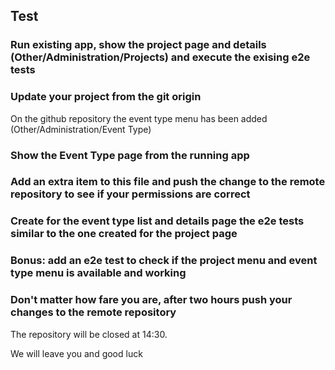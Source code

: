 ## Test

### Run existing app, show the project page and details (Other/Administration/Projects) and execute the exising e2e tests

### Update your project from the git origin

On the github repository the event type menu has been added (Other/Administration/Event Type)

### Show the Event Type page from the running app 

### Add an extra item to this file and push the change to the remote repository to see if your permissions are correct 

### Create for the event type list and details page the e2e tests similar to the one created for the project page

### Bonus: add an e2e test to check if the project menu and event type menu is available and working

### Don't matter how fare you are, after two hours push your changes to the remote repository

The repository will be closed at 14:30.

We will leave you and good luck

















